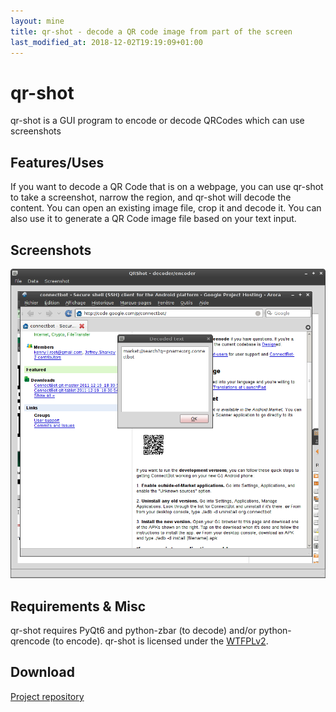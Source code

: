 ```yaml
---
layout: mine
title: qr-shot - decode a QR code image from part of the screen
last_modified_at: 2018-12-02T19:19:09+01:00
---
```


# qr-shot

qr-shot is a GUI program to encode or decode QRCodes which can use screenshots

## Features/Uses ##

If you want to decode a QR Code that is on a webpage, you can use qr-shot to take a screenshot, narrow the region, and qr-shot will decode the content.
You can open an existing image file, crop it and decode it.
You can also use it to generate a QR Code image file based on your text input.

## Screenshots ##

![Screenshot](qr-shot.png)

## Requirements & Misc ##

qr-shot requires PyQt6 and python-zbar (to decode) and/or python-qrencode (to encode).
qr-shot is licensed under the [WTFPLv2](../wtfpl).

## Download ##

[Project repository](https://gitlab.com/hydrargyrum/attic/tree/master/qr-shot)
